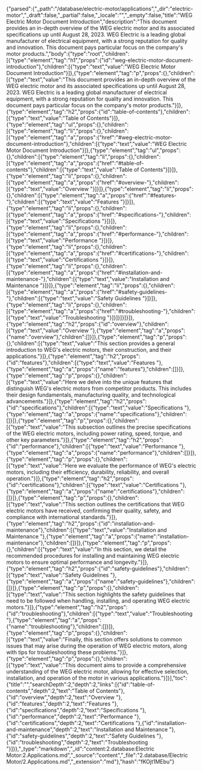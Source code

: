 {"parsed":{"_path":"/database/electric-motor/applications","_dir":"electric-motor","_draft":false,"_partial":false,"_locale":"","_empty":false,"title":"WEG Electric Motor Document Introduction","description":"This document provides an in-depth overview of the WEG electric motor and its associated specifications up until August 28, 2023. WEG Electric is a leading global manufacturer of electrical equipment, with a strong reputation for quality and innovation. This document pays particular focus on the company's motor products.","body":{"type":"root","children":[{"type":"element","tag":"h1","props":{"id":"weg-electric-motor-document-introduction"},"children":[{"type":"text","value":"WEG Electric Motor Document Introduction"}]},{"type":"element","tag":"p","props":{},"children":[{"type":"text","value":"This document provides an in-depth overview of the WEG electric motor and its associated specifications up until August 28, 2023. WEG Electric is a leading global manufacturer of electrical equipment, with a strong reputation for quality and innovation. This document pays particular focus on the company's motor products."}]},{"type":"element","tag":"h2","props":{"id":"table-of-contents"},"children":[{"type":"text","value":"Table of Contents"}]},{"type":"element","tag":"ul","props":{},"children":[{"type":"element","tag":"li","props":{},"children":[{"type":"element","tag":"a","props":{"href":"#weg-electric-motor-document-introduction"},"children":[{"type":"text","value":"WEG Electric Motor Document Introduction"}]},{"type":"element","tag":"ul","props":{},"children":[{"type":"element","tag":"li","props":{},"children":[{"type":"element","tag":"a","props":{"href":"#table-of-contents"},"children":[{"type":"text","value":"Table of Contents"}]}]},{"type":"element","tag":"li","props":{},"children":[{"type":"element","tag":"a","props":{"href":"#overview-"},"children":[{"type":"text","value":"Overview "}]}]},{"type":"element","tag":"li","props":{},"children":[{"type":"element","tag":"a","props":{"href":"#features-"},"children":[{"type":"text","value":"Features "}]}]},{"type":"element","tag":"li","props":{},"children":[{"type":"element","tag":"a","props":{"href":"#specifications-"},"children":[{"type":"text","value":"Specifications "}]}]},{"type":"element","tag":"li","props":{},"children":[{"type":"element","tag":"a","props":{"href":"#performance-"},"children":[{"type":"text","value":"Performance "}]}]},{"type":"element","tag":"li","props":{},"children":[{"type":"element","tag":"a","props":{"href":"#certifications-"},"children":[{"type":"text","value":"Certifications "}]}]},{"type":"element","tag":"li","props":{},"children":[{"type":"element","tag":"a","props":{"href":"#installation-and-maintenance-"},"children":[{"type":"text","value":"Installation and Maintenance "}]}]},{"type":"element","tag":"li","props":{},"children":[{"type":"element","tag":"a","props":{"href":"#safety-guidelines-"},"children":[{"type":"text","value":"Safety Guidelines "}]}]},{"type":"element","tag":"li","props":{},"children":[{"type":"element","tag":"a","props":{"href":"#troubleshooting-"},"children":[{"type":"text","value":"Troubleshooting "}]}]}]}]}]},{"type":"element","tag":"h2","props":{"id":"overview"},"children":[{"type":"text","value":"Overview "},{"type":"element","tag":"a","props":{"name":"overview"},"children":[]}]},{"type":"element","tag":"p","props":{},"children":[{"type":"text","value":"This section provides a general introduction to WEG's electric motors, their construction, and their applications."}]},{"type":"element","tag":"h2","props":{"id":"features"},"children":[{"type":"text","value":"Features "},{"type":"element","tag":"a","props":{"name":"features"},"children":[]}]},{"type":"element","tag":"p","props":{},"children":[{"type":"text","value":"Here we delve into the unique features that distinguish WEG's electric motors from competitor products. This includes their design fundamentals, manufacturing quality, and technological advancements."}]},{"type":"element","tag":"h2","props":{"id":"specifications"},"children":[{"type":"text","value":"Specifications "},{"type":"element","tag":"a","props":{"name":"specifications"},"children":[]}]},{"type":"element","tag":"p","props":{},"children":[{"type":"text","value":"This subsection outlines the precise specifications of the WEG electric motors, including power rating, speed, torque, and other key parameters."}]},{"type":"element","tag":"h2","props":{"id":"performance"},"children":[{"type":"text","value":"Performance "},{"type":"element","tag":"a","props":{"name":"performance"},"children":[]}]},{"type":"element","tag":"p","props":{},"children":[{"type":"text","value":"Here we evaluate the performance of WEG's electric motors, including their efficiency, durability, reliability, and overall operation."}]},{"type":"element","tag":"h2","props":{"id":"certifications"},"children":[{"type":"text","value":"Certifications "},{"type":"element","tag":"a","props":{"name":"certifications"},"children":[]}]},{"type":"element","tag":"p","props":{},"children":[{"type":"text","value":"This section outlines the certifications that WEG electric motors have received, confirming their quality, safety, and compliance with international standards."}]},{"type":"element","tag":"h2","props":{"id":"installation-and-maintenance"},"children":[{"type":"text","value":"Installation and Maintenance "},{"type":"element","tag":"a","props":{"name":"installation-maintenance"},"children":[]}]},{"type":"element","tag":"p","props":{},"children":[{"type":"text","value":"In this section, we detail the recommended procedures for installing and maintaining WEG electric motors to ensure optimal performance and longevity."}]},{"type":"element","tag":"h2","props":{"id":"safety-guidelines"},"children":[{"type":"text","value":"Safety Guidelines "},{"type":"element","tag":"a","props":{"name":"safety-guidelines"},"children":[]}]},{"type":"element","tag":"p","props":{},"children":[{"type":"text","value":"This section highlights the safety guidelines that need to be followed when handling, installing, and operating WEG electric motors."}]},{"type":"element","tag":"h2","props":{"id":"troubleshooting"},"children":[{"type":"text","value":"Troubleshooting "},{"type":"element","tag":"a","props":{"name":"troubleshooting"},"children":[]}]},{"type":"element","tag":"p","props":{},"children":[{"type":"text","value":"Finally, this section offers solutions to common issues that may arise during the operation of WEG electric motors, along with tips for troubleshooting these problems."}]},{"type":"element","tag":"p","props":{},"children":[{"type":"text","value":"This document aims to provide a comprehensive understanding of the WEG electric motor, allowing for effective selection, installation, and operation of the motor in various applications."}]}],"toc":{"title":"","searchDepth":2,"depth":2,"links":[{"id":"table-of-contents","depth":2,"text":"Table of Contents"},{"id":"overview","depth":2,"text":"Overview "},{"id":"features","depth":2,"text":"Features "},{"id":"specifications","depth":2,"text":"Specifications "},{"id":"performance","depth":2,"text":"Performance "},{"id":"certifications","depth":2,"text":"Certifications "},{"id":"installation-and-maintenance","depth":2,"text":"Installation and Maintenance "},{"id":"safety-guidelines","depth":2,"text":"Safety Guidelines "},{"id":"troubleshooting","depth":2,"text":"Troubleshooting "}]}},"_type":"markdown","_id":"content:2.database:Electric Motor:2.Applications.md","_source":"content","_file":"2.database/Electric Motor/2.Applications.md","_extension":"md"},"hash":"fKOjt1MEbu"}